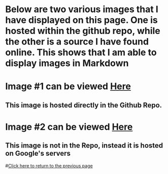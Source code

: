 # Below are two various images that I have displayed on this page. One is hosted within the github repo, while the other is a source I have found online. This shows that I am able to display images in Markdown

# Image #1 can be viewed [Here](https://github.com/GageSmith22/INFOTC-1000-Midterm/blob/main/Beach.jpg)
## This image is hosted directly in the Github Repo.

# Image #2 can be viewed [Here](https://www.google.com/search?q=Space&tbm=isch&ved=2ahUKEwjBn-ShjtH2AhUvlWoFHZZWD1EQ2-cCegQIABAA&oq=Space&gs_lcp=CgNpbWcQAzIHCCMQ7wMQJzIHCAAQsQMQQzIHCAAQsQMQQzIHCAAQsQMQQzIHCAAQsQMQQzIECAAQQzIECAAQQzIICAAQgAQQsQMyBwgAELEDEEMyCAgAEIAEELEDOgoIABCxAxCDARBDUABY5wNgsgRoAHAAeACAAVGIAbUCkgEBNJgBAKABAaoBC2d3cy13aXotaW1nwAEB&sclient=img&ei=qj01YsGiN6-qqtsPlq29iAU&bih=789&biw=1600)

## This image is not in the Repo, instead it is hosted on Google's servers

#[Click here to return to the previous page](https://github.com/GageSmith22/INFOTC-1000-Midterm/blob/main/README.md)
